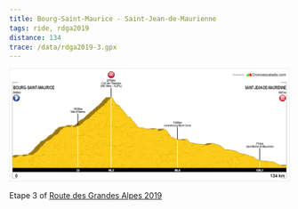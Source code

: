 ```yaml
---
title: Bourg-Saint-Maurice - Saint-Jean-de-Maurienne
tags: ride, rdga2019
distance: 134
trace: /data/rdga2019-3.gpx
---
```


![Elevation profile](/images/rdga/etape-3.png)

Etape 3 of [Route des Grandes Alpes 2019]({filename}2019-08-03-Lausanne-Nice.md)

